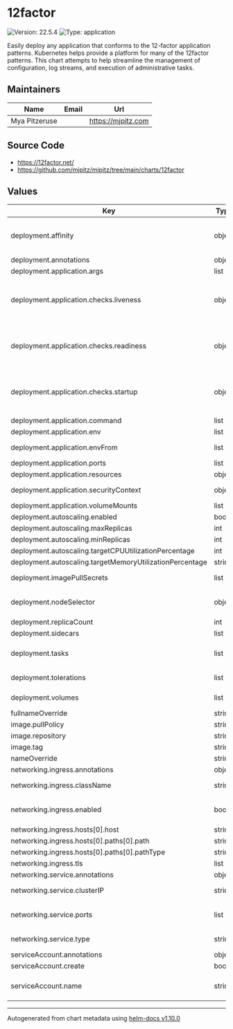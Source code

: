 # 12factor

![Version: 22.5.4](https://img.shields.io/badge/Version-22.5.4-informational?style=flat-square) ![Type: application](https://img.shields.io/badge/Type-application-informational?style=flat-square)

Easily deploy any application that conforms to the 12-factor application patterns. Kubernetes helps provide a
platform for many of the 12factor patterns. This chart attempts to help streamline the management of configuration,
log streams, and execution of administrative tasks.

## Maintainers

| Name          | Email | Url                  |
| ------------- | ----- | -------------------- |
| Mya Pitzeruse |       | <https://mjpitz.com> |

## Source Code

- <https://12factor.net/>
- <https://github.com/mjpitz/mjpitz/tree/main/charts/12factor>

## Values

| Key                                                      | Type   | Default                    | Description                                                                                                                                                                                                                                 |
| -------------------------------------------------------- | ------ | -------------------------- | ------------------------------------------------------------------------------------------------------------------------------------------------------------------------------------------------------------------------------------------- |
| deployment.affinity                                      | object | `{}`                       | Specify affinity and anti-affinity rules for this deployment. Useful for placing two deployments on the same set of nodes or spreading them across different zones and regions.                                                             |
| deployment.annotations                                   | object | `{}`                       | Annotations are added to pods within the deployment.                                                                                                                                                                                        |
| deployment.application.args                              | list   | `[]`                       | Specify arguments that should be passed to the entrypoint.                                                                                                                                                                                  |
| deployment.application.checks.liveness                   | object | `{}`                       | Periodically checks if the container is alive and running. The container will be restarted if this check fails. Documentation: https://kubernetes.io/docs/concepts/workloads/pods/pod-lifecycle/#probe-check-methods                        |
| deployment.application.checks.readiness                  | object | `{}`                       | Periodically check if the container for service readiness. This container will be removed from service endpoints if this check fails. Documentation: https://kubernetes.io/docs/concepts/workloads/pods/pod-lifecycle/#probe-check-methods  |
| deployment.application.checks.startup                    | object | `{}`                       | Used to indicate that the container has started successfully. If specified, no other checks are run until this completes successfully. Documentation: https://kubernetes.io/docs/concepts/workloads/pods/pod-lifecycle/#probe-check-methods |
| deployment.application.command                           | list   | `[]`                       | Specify the entrypoint command for the container.                                                                                                                                                                                           |
| deployment.application.env                               | list   | `[]`                       | Environment variables provided to the application.                                                                                                                                                                                          |
| deployment.application.envFrom                           | list   | `[]`                       | Load additional environment variables from secrets or config maps.                                                                                                                                                                          |
| deployment.application.ports                             | list   | `[]`                       | Expose ports on the container.                                                                                                                                                                                                              |
| deployment.application.resources                         | object | `{}`                       | The resources to request for this container.                                                                                                                                                                                                |
| deployment.application.securityContext                   | object | `{}`                       | Specify the security context to assign to the application container.                                                                                                                                                                        |
| deployment.application.volumeMounts                      | list   | `[]`                       | Mount configuration files into the container.                                                                                                                                                                                               |
| deployment.autoscaling.enabled                           | bool   | `false`                    | Enable autoscaling for this deployment.                                                                                                                                                                                                     |
| deployment.autoscaling.maxReplicas                       | int    | `100`                      | The maximum number of replicas to deploy.                                                                                                                                                                                                   |
| deployment.autoscaling.minReplicas                       | int    | `1`                        | The minimum number of replicas to deploy.                                                                                                                                                                                                   |
| deployment.autoscaling.targetCPUUtilizationPercentage    | int    | `80`                       | Autoscale using CPU utilization as an indicator.                                                                                                                                                                                            |
| deployment.autoscaling.targetMemoryUtilizationPercentage | string | `nil`                      | Autoscale using memory as an indicator.                                                                                                                                                                                                     |
| deployment.imagePullSecrets                              | list   | `[]`                       | Specify secret names containing registry credentials that should be added to this deployment.                                                                                                                                               |
| deployment.nodeSelector                                  | object | `{}`                       | Deploy this application to a specific set of nodes. Useful for selecting nodes with specific hardware characteristics (like GPU support).                                                                                                   |
| deployment.replicaCount                                  | int    | `1`                        | The number of pods to deploy.                                                                                                                                                                                                               |
| deployment.sidecars                                      | list   | `[]`                       |                                                                                                                                                                                                                                             |
| deployment.tasks                                         | list   | `[]`                       | Enumerate tasks that the application needs to perform. These are defined using CronJobs and use the same image as the application in the deployment configuration block.                                                                    |
| deployment.tolerations                                   | list   | `[]`                       | Configure taints that this deployment is willing to tolerate. Useful for running on a dedicated pool of nodes.                                                                                                                              |
| deployment.volumes                                       | list   | `[]`                       | Specify volumes that should be included with the deployment.                                                                                                                                                                                |
| fullnameOverride                                         | string | `""`                       | Override the name of the release.                                                                                                                                                                                                           |
| image.pullPolicy                                         | string | `"IfNotPresent"`           | How the container should be pulled.                                                                                                                                                                                                         |
| image.repository                                         | string | `"nginx"`                  | Where the application container can be found.                                                                                                                                                                                               |
| image.tag                                                | string | `""`                       | What version of the application should be run.                                                                                                                                                                                              |
| nameOverride                                             | string | `""`                       | Override the name of the chart.                                                                                                                                                                                                             |
| networking.ingress.annotations                           | object | `{}`                       | Additional annotations to add to the Ingress definition.                                                                                                                                                                                    |
| networking.ingress.className                             | string | `""`                       | The name of the ingress class to use (if not set via an annotation).                                                                                                                                                                        |
| networking.ingress.enabled                               | bool   | `false`                    | Enable ingress addressing. In order for ingress addressing to work, there must be an `http` port exposed on the service in order for ingress to work.                                                                                       |
| networking.ingress.hosts[0].host                         | string | `"chart-example.local"`    | The host the ingress should route to this deployment.                                                                                                                                                                                       |
| networking.ingress.hosts[0].paths[0].path                | string | `"/"`                      | The path to match on.                                                                                                                                                                                                                       |
| networking.ingress.hosts[0].paths[0].pathType            | string | `"ImplementationSpecific"` |                                                                                                                                                                                                                                             |
| networking.ingress.tls                                   | list   | `[]`                       | Configure TLS certificates for the ingress to use.                                                                                                                                                                                          |
| networking.service.annotations                           | object | `{}`                       | Additional annotations to include on the service.                                                                                                                                                                                           |
| networking.service.clusterIP                             | string | `""`                       | Explicitly claim an IP address or specify None for a headless service.                                                                                                                                                                      |
| networking.service.ports                                 | list   | `[]`                       | Enumerate the ports on the application to expose. These should be well-known ports. If none are provided, no service will be created.                                                                                                       |
| networking.service.type                                  | string | `"ClusterIP"`              | The kind of service that should be used to expose this application.                                                                                                                                                                         |
| serviceAccount.annotations                               | object | `{}`                       | Annotations to add to the service account.                                                                                                                                                                                                  |
| serviceAccount.create                                    | bool   | `true`                     | Specifies whether a service account should be created.                                                                                                                                                                                      |
| serviceAccount.name                                      | string | `""`                       | The name of the service account to use. If not set and create is true, a name is generated using the fullname template.                                                                                                                     |

---

Autogenerated from chart metadata using [helm-docs v1.10.0](https://github.com/norwoodj/helm-docs/releases/v1.10.0)
